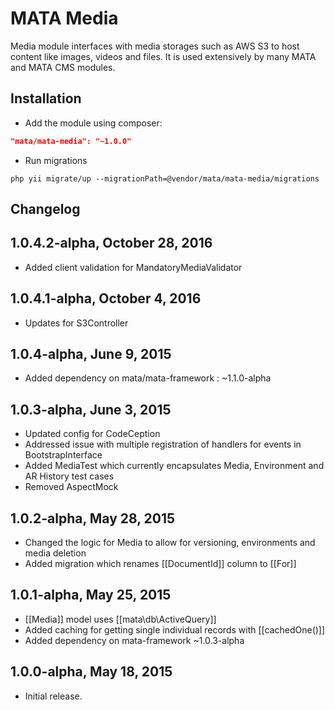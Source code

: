 MATA Media
==========================================

Media module interfaces with media storages such as AWS S3 to host content like images, videos and files. It is used extensively by many MATA and MATA CMS modules.


Installation
------------

- Add the module using composer:

```json
"mata/mata-media": "~1.0.0"
```

-  Run migrations
```
php yii migrate/up --migrationPath=@vendor/mata/mata-media/migrations
```


Changelog
---------

## 1.0.4.2-alpha, October 28, 2016

- Added client validation for MandatoryMediaValidator

## 1.0.4.1-alpha, October 4, 2016

- Updates for S3Controller

## 1.0.4-alpha, June 9, 2015

- Added dependency on mata/mata-framework : ~1.1.0-alpha

## 1.0.3-alpha, June 3, 2015
- Updated config for CodeCeption
- Addressed issue with multiple registration of handlers for events in BootstrapInterface
- Added MediaTest which currently encapsulates Media, Environment and AR History test cases
- Removed AspectMock

## 1.0.2-alpha, May 28, 2015
- Changed the logic for Media to allow for versioning, environments and media deletion
- Added migration which renames [[DocumentId]] column to [[For]]

## 1.0.1-alpha, May 25, 2015
- [[Media]] model uses [[mata\db\ActiveQuery]]
- Added caching for getting single individual records with [[cachedOne()]]
- Added dependency on mata-framework ~1.0.3-alpha

## 1.0.0-alpha, May 18, 2015

- Initial release.
